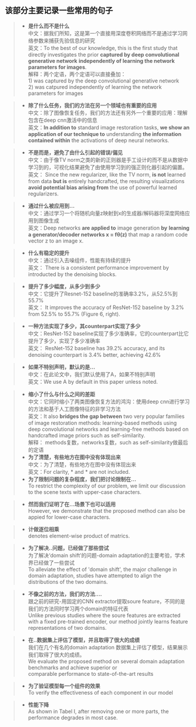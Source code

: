 ## 该部分主要记录一些常用的句子


>*  **是什么而不是什么**  
    中文：据我们所知，这是第一个直接用深度卷积网络而不是通过学习网络参数来捕获先验信息的研究  
    英文：To the best of our knowledge, this is the first study that directly investigates the prior **captured by deep convolutional generative network** **independently of learning the network parameters for images**.  
    解释：两个定语，两个定语可以直接叠加：  
          1) was captured by the deep convolutional generative network  
          2) was catpured independently of learning the network parameters for images

>*  **除了什么任务，我们的方法在另一个领域也有重要的应用**  
    中文：除了图像恢复任务，我们的方法还有另外一个重要的应用：理解包含在deep cnn激活中的信息  
    英文：**In addition to** standard image restoration tasks, **we show an application of our technique to** understanding **the information contained within** the activations of deep neural networks.  

>*  **不是而是，避免了由什么引起的错误/偏见**  
    中文：由于像TV norm之类的新的正则器是手工设计的而不是从数据中学习到的，可视化结果避免了由使用学习到的强正则化器引起的偏置。  
    英文： Since the new regularizer, like the TV norm, **is not** learned from data **but is** entirely handcrafted, the resulting visualizations **avoid potential bias arising from** the use of powerful learned regularizers.  

> * **通过什么被应用到...**  
    中文：通过学习一个将随机向量z映射到x的生成器/解码器将深度网络应用到图像生成  
    英文：Deep networks **are applied to** image generation **by** **learning a generator/decoder networks x = fθ(z)** that map a random code vector z to an image x.  
    
>*  **什么有稳定的提升**  
    中文：通过引入去噪组件，性能有持续的提升  
    英文： There is a consistent performance improvement by introducted by the denoising blocks.  

>*  **提升了多少幅度，从多少到多少**  
    中文：它提升了Resnet-152 baseline的准确率3.2%，从52.5%到55.7%  
    英文： It improves the accuracy of ResNet-152 baseline by 3.2% from 52.5% to 55.7% (Figure 6, right).  
    
>*  **一种方法实现了多少，其counterpart实现了多少**  
    中文：ResNet-152 baseline实现了多少准确率，它的counterpart比它提升了多少，实现了多少准确率  
    英文： ResNet-152 baseline has 39.2% accuracy, and its denoising counterpart is 3.4% better, achieving 42.6%  
    
>*  **如果不特别声明，默认的是...**  
    中文：在此论文中，我们默认使用了A，如果不特别声明  
    英文：We use A by default in this paper unless noted.

>* **缩小了什么与什么之间的差距**    
    中文：它同时缩小了两类图像恢复方法的鸿沟：使用deep cnn进行学习的方法和基于人工图像特征的非学习方法  
    英文：It also **bridges the gap between** two very popular families of image restoration methods: learning-based methods using deep convolutional networks and learning-free methods based on handcrafted image priors such as self-similarity.  
    解释： methods复数，networks复数，such as self-similarity做最后的定语
>*  **为了清楚，有些地方在图中没有体现出来**   
    中文：为了清楚，有些地方在图中没有体现出来  
    英文：For clarity, * and * are not included.  
>*  **为了限制问题的复杂程度，我们把讨论限制在...**   
    To restrict the complexity of our problem, we limit our discussion to the scene texts with upper-case characters.   

>*  **然而我们证明了在...场景下也可以适用**   
    However, we demonstrate that the proposed method can also be appied for lower-case characters.   
    
>*  **计做逐位相乘**   
    denotes element-wise product of matrics.   
    
>*  **为了解决..问题，已经做了那些尝试**   
    为了解决‘domain shift’的问题-domain adaptation的主要考验，学术界已经做了一些尝试   
    To alleviate the effect of 'domain shift', the major challenge in domain adaptation, studies have attempted to align  the distributions of the two domains.   

>*  **不像之前的方法，我们的方法....**   
    跟之前的研究-用固定的CNN extractor提取soure feature，不同的是我们的方法同时学习两个domain的特征代表   
    Unlike previous studies where the soure features are extracted with a fixed pre-trained encoder, our method jointly learns feature representations of two domains.   
    
>*  **在..数据集上评估了模型，并且取得了很大的成绩**   
    我们在几个有名的domain adaptation 数据集上评估了模型，结果展示我们取得了很大的成绩。   
    We evaluate the proposed method on several domain adaptation benchmarks and achieve superior or   
comparable performance to state-of-the-art results    

>*  **为了验证模型每一个组件的效果**   
    To verify the effectiveness of each component in our model   

>* **性能下降**   
    As shown in Tabel I, after removing one or more parts, the performance degrades in most case.    
